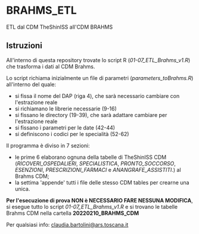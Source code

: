 # BRAHMS_ETL
ETL dal CDM TheShinISS all'CDM BRAHMS 

## Istruzioni

All'interno di questa repository trovate lo script R (_01-07_ETL_Brahms_v1.R_) che trasforma i dati al CDM Brahms.

Lo script richiama inizialmente un file di parametri (_parameters_toBrahms.R_) all'interno del quale:
 - si fissa il nome del DAP (riga 4), che sarà necessario cambiare con l'estrazione reale 
 - si richiamano le librerie necessarie (9-16)
 - si fissano le directory (19-39), che sarà adattare cambiare per l'estrazione reale
 - si fissano i parametri per le date (42-44)
 - si definiscono i codici per le specialità (52-62)



Il programma è diviso in 7 sezioni: 
 - le prime 6 elaborano ognuna della tabelle di TheShinISS CDM (_RICOVERI_OSPEDALIERI_, _SPECIALISTICA_, _PRONTO_SOCCORSO_, _ESENZIONI_, _PRESCRIZIONI_FARMACI_ e _ANANGRAFE_ASSISTITI_.) al Brahms CDM;
 - la settima 'appende' tutti i file delle stesso CDM tables per crearne una unica.




**Per l'esecuzione di prova NON è NECESSARIO FARE NESSUNA MODIFICA**, si esegue tutto lo script _01-07_ETL_Brahms_v1.R_ e si trovano le tabelle Brahms CDM nella cartella **20220210_BRAHMS_CDM**



Per qualsiasi info: claudia.bartolini@ars.toscana.it



